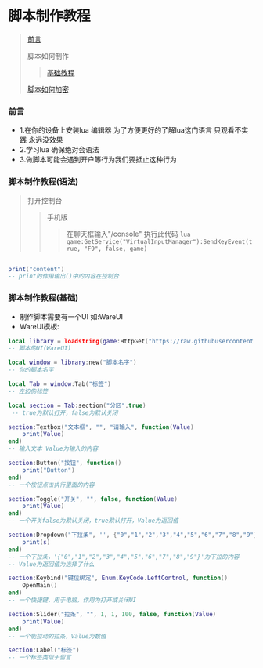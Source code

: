 # 脚本制作教程
> [前言](#前言)
>
> 脚本如何制作
> > [基础教程](#脚本制作教程(基础))
> 
> [脚本如何加密](#加密)


### 前言
* 1.在你的设备上安装lua 编辑器 为了方便更好的了解lua这门语言 只观看不实践 永远没效果
* 2.学习lua 确保绝对会语法
* 3.做脚本可能会遇到开户等行为我们要抵止这种行为

### 脚本制作教程(语法)
> 打开控制台
> > 手机版
> > > 在聊天框输入"/console"
> > > 执行此代码 ```lua game:GetService("VirtualInputManager"):SendKeyEvent(true, "F9", false, game) ```
```lua

print("content")
-- print的作用输出()中的内容在控制台
```

### 脚本制作教程(基础)
* 制作脚本需要有一个UI 如:WareUI
* WareUI模板:
```lua
local library = loadstring(game:HttpGet("https://raw.githubusercontent.com/renlua/Script-Tutorial/refs/heads/main/WareUI.lua"))()
-- 脚本的UI(WareUI)

local window = library:new("脚本名字")
-- 你的脚本名字

local Tab = window:Tab("标签")
-- 左边的标签

local section = Tab:section("分区",true)
 -- true为默认打开，false为默认关闭

section:Textbox("文本框", "", "请输入", function(Value)
    print(Value)
end)
-- 输入文本 Value为输入的内容

section:Button("按钮", function()
    print("Button")
end)
-- 一个按钮点击执行里面的内容

section:Toggle("开关", "", false, function(Value)
    print(Value)
end)
-- 一个开关false为默认关闭，true默认打开，Value为返回值

section:Dropdown("下拉条", '', {"0","1","2","3","4","5","6","7","8","9"}, function(s)
    print(s)
end)
-- 一个下拉条，'{"0","1","2","3","4","5","6","7","8","9"}'为下拉的内容
-- Value为返回值为选择了什么

section:Keybind("键位绑定", Enum.KeyCode.LeftControl, function()
    OpenMain()
end)
-- 一个快捷键，用于电脑，作用为打开或关闭UI

section:Slider("拉条", "", 1, 1, 100, false, function(Value)
    print(Value)
end)
-- 一个能拉动的拉条，Value为数值

section:Label("标签")
-- 一个标签类似于留言
```
